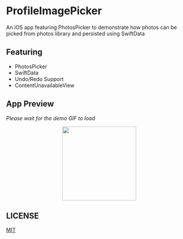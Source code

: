 # ProfileImagePicker
An iOS app featuring PhotosPicker to demonstrate how photos can be picked from photos library and persisted using SwiftData
## Featuring
- PhotosPicker
- SwiftData
- Undo/Redo Support
- ContentUnavailableView
## App Preview
*Please wait for the demo GIF to load*

<p align="center">
  <img src="GIF/demo.gif" width="200">
</p>

## LICENSE

[MIT](LICENSE)
